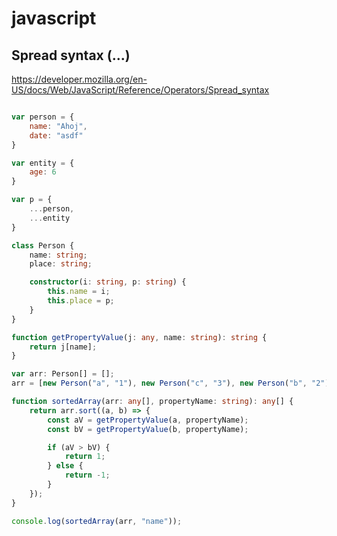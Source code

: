 # javascript

## Spread syntax (...)
https://developer.mozilla.org/en-US/docs/Web/JavaScript/Reference/Operators/Spread_syntax

```javascript

var person = {
    name: "Ahoj",
    date: "asdf"
}

var entity = {
    age: 6
}

var p = {
    ...person,
    ...entity
}

```


```typescript
class Person {
    name: string;
    place: string;

    constructor(i: string, p: string) {
        this.name = i;
        this.place = p;
    }
}

function getPropertyValue(j: any, name: string): string {
    return j[name];
}

var arr: Person[] = [];
arr = [new Person("a", "1"), new Person("c", "3"), new Person("b", "2"), new Person("x", "100")];

function sortedArray(arr: any[], propertyName: string): any[] {
    return arr.sort((a, b) => {
        const aV = getPropertyValue(a, propertyName);
        const bV = getPropertyValue(b, propertyName);

        if (aV > bV) {
            return 1;
        } else {
            return -1;
        }
    });
}

console.log(sortedArray(arr, "name"));
```
